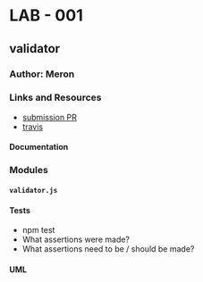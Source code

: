 # LAB - 001

## validator

### Author: Meron

### Links and Resources
* [submission PR](https://github.com/meron-401n14/lab-01/pull/1)
* [travis](https://www.travis-ci.com/meron-401n14/lab-01/builds/131248885)


#### Documentation


### Modules
#### `validator.js`



  
#### Tests
* npm test
* What assertions were made?
* What assertions need to be / should be made?

#### UML

